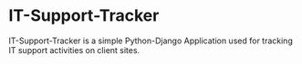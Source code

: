 # IT-Support-Tracker
IT-Support-Tracker is a simple Python-Django Application used for tracking IT support activities on client sites.
